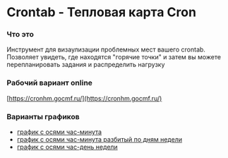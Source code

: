 # Crontab - Тепловая карта Cron

### Что это
Инструмент для визаулизации проблемных мест вашего crontab. Позволяет увидеть, где находятся "горячие точки" и затем вы можете перепланировать задания и распределить нагрузку

### Рабочий вариант online
[https://cronhm.gocmf.ru/](https://cronhm.gocmf.ru/)

### Варианты графиков
- [график с осями час-минута](https://cronhm.gocmf.ru/index.html)
- [график с осями час-минута разбитый по дням недели](https://cronhm.gocmf.ru/week.html)
- [график с осями час-день недели](https://cronhm.gocmf.ru/wh.html)
